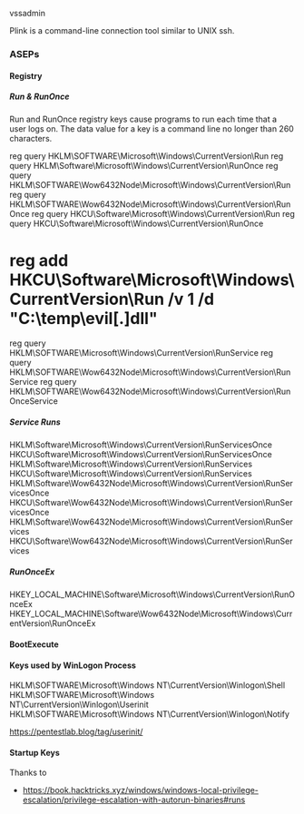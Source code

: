 vssadmin


Plink is a command-line connection tool similar to UNIX ssh.

### ASEPs

#### Registry

##### Run & RunOnce

Run and RunOnce registry keys cause programs to run each time that a user logs on.
The data value for a key is a command line no longer than 260 characters.

reg query HKLM\SOFTWARE\Microsoft\Windows\CurrentVersion\Run
reg query HKLM\Software\Microsoft\Windows\CurrentVersion\RunOnce
reg query HKLM\SOFTWARE\Wow6432Node\Microsoft\Windows\CurrentVersion\Run
reg query HKLM\SOFTWARE\Wow6432Node\Microsoft\Windows\CurrentVersion\RunOnce
reg query HKCU\Software\Microsoft\Windows\CurrentVersion\Run
reg query HKCU\Software\Microsoft\Windows\CurrentVersion\RunOnce

# reg add HKCU\Software\Microsoft\Windows\CurrentVersion\Run /v 1 /d "C:\temp\evil[.]dll"


reg query HKLM\SOFTWARE\Microsoft\Windows\CurrentVersion\RunService
reg query HKLM\SOFTWARE\Wow6432Node\Microsoft\Windows\CurrentVersion\RunService
reg query HKLM\SOFTWARE\Wow6432Node\Microsoft\Windows\CurrentVersion\RunOnceService

##### Service Runs

HKLM\Software\Microsoft\Windows\CurrentVersion\RunServicesOnce
HKCU\Software\Microsoft\Windows\CurrentVersion\RunServicesOnce
HKLM\Software\Microsoft\Windows\CurrentVersion\RunServices
HKCU\Software\Microsoft\Windows\CurrentVersion\RunServices
HKLM\Software\Wow6432Node\Microsoft\Windows\CurrentVersion\RunServicesOnce
HKCU\Software\Wow6432Node\Microsoft\Windows\CurrentVersion\RunServicesOnce
HKLM\Software\Wow6432Node\Microsoft\Windows\CurrentVersion\RunServices 
HKCU\Software\Wow6432Node\Microsoft\Windows\CurrentVersion\RunServices

##### RunOnceEx

HKEY_LOCAL_MACHINE\Software\Microsoft\Windows\CurrentVersion\RunOnceEx
HKEY_LOCAL_MACHINE\Software\Wow6432Node\Microsoft\Windows\CurrentVersion\RunOnceEx


#### BootExecute 



#### Keys used by WinLogon Process

HKLM\SOFTWARE\Microsoft\Windows NT\CurrentVersion\Winlogon\Shell
HKLM\SOFTWARE\Microsoft\Windows NT\CurrentVersion\Winlogon\Userinit
HKLM\SOFTWARE\Microsoft\Windows NT\CurrentVersion\Winlogon\Notify

https://pentestlab.blog/tag/userinit/

#### Startup Keys



Thanks to

- https://book.hacktricks.xyz/windows/windows-local-privilege-escalation/privilege-escalation-with-autorun-binaries#runs